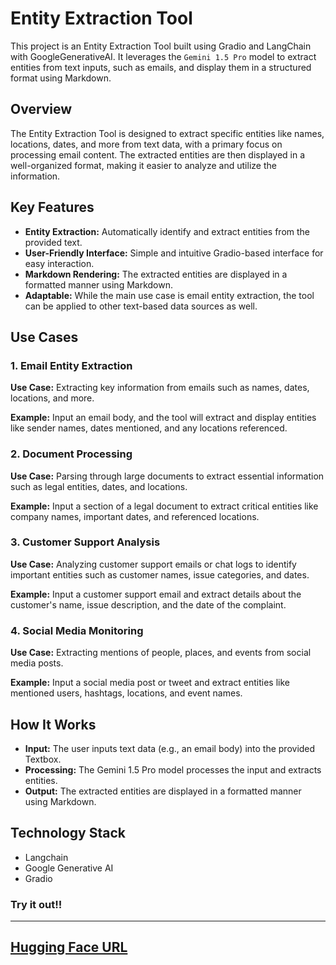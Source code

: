 # Entity Extraction Tool
This project is an Entity Extraction Tool built using Gradio and LangChain with GoogleGenerativeAI. It leverages the `Gemini 1.5 Pro` model to extract entities from text inputs, such as emails, and display them in a structured format using Markdown.

## Overview

The Entity Extraction Tool is designed to extract specific entities like names, locations, dates, and more from text data, with a primary focus on processing email content. The extracted entities are then displayed in a well-organized format, making it easier to analyze and utilize the information.

## Key Features

- **Entity Extraction:** Automatically identify and extract entities from the provided text.
- **User-Friendly Interface:** Simple and intuitive Gradio-based interface for easy interaction.
- **Markdown Rendering:** The extracted entities are displayed in a formatted manner using Markdown.
- **Adaptable:** While the main use case is email entity extraction, the tool can be applied to other text-based data sources as well.
  
## Use Cases
### 1. Email Entity Extraction
**Use Case:** Extracting key information from emails such as names, dates, locations, and more.

**Example:** Input an email body, and the tool will extract and display entities like sender names, dates mentioned, and any locations referenced.
### 2. Document Processing
**Use Case:** Parsing through large documents to extract essential information such as legal entities, dates, and locations.

**Example:** Input a section of a legal document to extract critical entities like company names, important dates, and referenced locations.

### 3. Customer Support Analysis
**Use Case:** Analyzing customer support emails or chat logs to identify important entities such as customer names, issue categories, and dates.

**Example:** Input a customer support email and extract details about the customer's name, issue description, and the date of the complaint.

### 4. Social Media Monitoring
**Use Case:** Extracting mentions of people, places, and events from social media posts.

**Example:** Input a social media post or tweet and extract entities like mentioned users, hashtags, locations, and event names.

## How It Works
- **Input:** The user inputs text data (e.g., an email body) into the provided Textbox.
- **Processing:** The Gemini 1.5 Pro model processes the input and extracts entities.
- **Output:** The extracted entities are displayed in a formatted manner using Markdown.
## Technology Stack
- Langchain
- Google Generative AI
- Gradio

### Try it out!!
------------------------
## [Hugging Face URL](https://huggingface.co/spaces/ahmadmac/Entity-Extraction)
